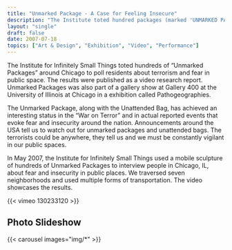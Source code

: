 ```yaml
---
title: "Unmarked Package - A Case for Feeling Insecure"
description: "The Institute toted hundred packages (marked 'UNMARKED PACKAGE') around Chicago sites including the South Side, Daley Plaza, Millennium Park, Little Village, Douglas Park and Hyde Park."
layout: "single"
draft: false
date: 2007-07-18
topics: ["Art & Design", "Exhibition", "Video", "Performance"]
---
```


The Institute for Infinitely Small Things toted hundreds of “Unmarked Packages” around Chicago to poll residents about terrorism and fear in public space. The results were published as a video research report. Unmarked Packages was also part of a gallery show at Gallery 400 at the University of Illinois at Chicago in a exhibition called Pathogeographies. 

The Unmarked Package, along with the Unattended Bag, has achieved an interesting status in the “War on Terror” and in actual reported events that evoke fear and insecurity around the nation. Announcements around the USA tell us to watch out for unmarked packages and unattended bags. The terrorists could be anywhere, they tell us and we must be constantly vigilant in our public spaces.

In May 2007, the Institute for Infinitely Small Things used a mobile sculpture of hundreds of Unmarked Packages to interview people in Chicago, IL, about fear and insecurity in public places. We traversed seven neighborhoods and used multiple forms of transportation. The video showcases the results.

{{< vimeo 130233120 >}}

## Photo Slideshow

{{< carousel images="img/*" >}}
